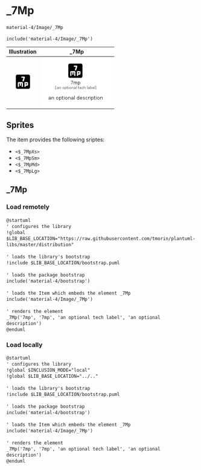 # _7Mp


```text
material-4/Image/_7Mp
```

```text
include('material-4/Image/_7Mp')
```



| Illustration | _7Mp |
| :---: | :---: |
| ![illustration for Illustration](../../material-4/Image/_7Mp.png) | ![illustration for _7Mp](../../material-4/Image/_7Mp.Local.png) |



## Sprites
The item provides the following sriptes:

- `<$_7MpXs>`
- `<$_7MpSm>`
- `<$_7MpMd>`
- `<$_7MpLg>`





## _7Mp

### Load remotely
```plantuml
@startuml
' configures the library
!global $LIB_BASE_LOCATION="https://raw.githubusercontent.com/tmorin/plantuml-libs/master/distribution"

' loads the library's bootstrap
!include $LIB_BASE_LOCATION/bootstrap.puml

' loads the package bootstrap
include('material-4/bootstrap')

' loads the Item which embeds the element _7Mp
include('material-4/Image/_7Mp')

' renders the element
_7Mp('7mp', '7mp', 'an optional tech label', 'an optional description')
@enduml
```

### Load locally
```plantuml
@startuml
' configures the library
!global $INCLUSION_MODE="local"
!global $LIB_BASE_LOCATION="../.."

' loads the library's bootstrap
!include $LIB_BASE_LOCATION/bootstrap.puml

' loads the package bootstrap
include('material-4/bootstrap')

' loads the Item which embeds the element _7Mp
include('material-4/Image/_7Mp')

' renders the element
_7Mp('7mp', '7mp', 'an optional tech label', 'an optional description')
@enduml
```

